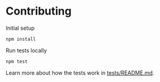 # Contributing

Initial setup

```console
npm install
```

Run tests locally

```console
npm test
```

Learn more about how the tests work in [tests/README.md](tests/README.md).
